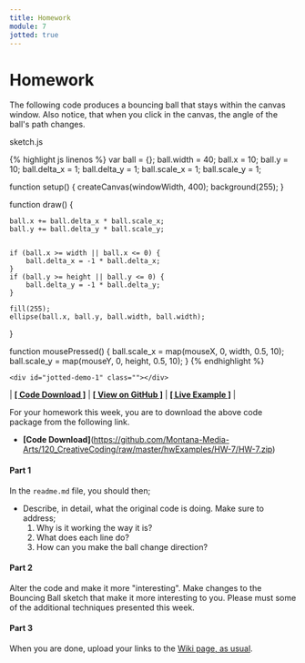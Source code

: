 ```yaml
---
title: Homework
module: 7
jotted: true
---
```


# Homework

The following code produces a bouncing ball that stays within the canvas window. Also notice, that when you click in the canvas, the angle of the ball's path changes.


<div id="code-heading">sketch.js</div>


{% highlight js linenos %}
var ball = {};
ball.width = 40;
ball.x = 10;
ball.y = 10;
ball.delta_x = 1;
ball.delta_y = 1;
ball.scale_x = 1;
ball.scale_y = 1;

function setup() {
    createCanvas(windowWidth, 400);
    background(255);
}



function draw() {

    ball.x += ball.delta_x * ball.scale_x;
    ball.y += ball.delta_y * ball.scale_y;


    if (ball.x >= width || ball.x <= 0) {
        ball.delta_x = -1 * ball.delta_x;
    }
    if (ball.y >= height || ball.y <= 0) {
        ball.delta_y = -1 * ball.delta_y;
    }

    fill(255);
    ellipse(ball.x, ball.y, ball.width, ball.width);
}

function mousePressed() {
    ball.scale_x = map(mouseX, 0, width, 0.5, 10);
    ball.scale_y = map(mouseY, 0, height, 0.5, 10);
}
{% endhighlight %}


    <div id="jotted-demo-1" class=""></div>
</div>
<script>
    new Jotted(document.querySelector("#jotted-demo-1"), {
    files: [
        {
            type: "js",
            url:"https://raw.githubusercontent.com/Montana-Media-Arts/120_CreativeCoding/master/hwExamples/HW-7/sketch.js"
        },
        {
            type: "html",
            url:"../../../p5_resources/index.html"
    }],
    // plugins: [ "codemirror", "console" ]
    plugins: [ "codemirror" ]
});
</script>

| [**[ Code Download ]**](https://github.com/Montana-Media-Arts/120_CreativeCoding/raw/master/hwExamples/HW-7/HW-7.zip) | [**[ View on GitHub ]**](https://github.com/Montana-Media-Arts/120_CreativeCoding/raw/master/hwExamples/HW-7/) | [**[ Live Example ]**](https://montana-media-arts.github.io/120_CreativeCoding/hwExamples/HW-7/) |




For your homework this week, you are to download the above code package from the following link.

- **[Code Download]**(https://github.com/Montana-Media-Arts/120_CreativeCoding/raw/master/hwExamples/HW-7/HW-7.zip)

#### Part 1

In the `readme.md` file, you should then;

- Describe, in detail, what the original code is doing. Make sure to address;
    1. Why is it working the way it is?
    2. What does each line do?
    3. How can you make the ball change direction?

#### Part 2

Alter the code and make it more "interesting". Make changes to the Bouncing Ball sketch that make it more interesting to you. Please must some of the additional techniques presented this week.

#### Part 3

When you are done, upload your links to the [Wiki page, as usual](https://github.com/Montana-Media-Arts/120_CreativeCoding/wiki/HW-7).

